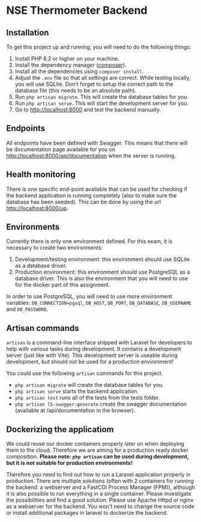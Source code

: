 # NSE Thermometer Backend

## Installation
To get this project up and running, you will need to do the following things:
1. Install PHP 8.2 or higher on your machine.
2. Install the dependency manager ([composer](https://getcomposer.org/)).
3. Install all the dependencies using `composer install`.
4. Adjust the `.env` file so that all settings are correct. While testing locally, you will use SQLite. Don't forget to setup the correct path to the database file (this needs to be an absolute path).
5. Run `php artisan migrate`. This will create the database tables for you.
6. Run `php artisan serve`. This will start the development server for you.
7. Go to [http://localhost:8000](http://localhost:8000) and test the backend manually.

## Endpoints
All endpoints have been defined with Swagger. This means that there will be documentation page available for you on [http://localhost:8000/api/documentation](http://localhost:8000/api/documentation) when the server is running.

## Health monitoring
There is one specific end-point available that can be used for checking if the backend application is running completely (also to make sure the database has been seeded). This can be done by using the url [http://localhost:8000/up](http://localhost:8000/up).

## Environments
Currently there is only one environment defined. For this exam, it is necessary to create two environments:
1. Development/testing environment: this environment should use SQLite as a database driver.
2. Production environment: this environment should use PostgreSQL as a database driver. This is also the environment that you will need to use for the docker part of this assignment.

In order to use PostgreSQL, you will need to use more environment variables: `DB_CONNECTION=pgsql`, `DB_HOST`, `DB_PORT`, `DB_DATABASE`, `DB_USERNAME` and `DB_PASSWORD`.

## Artisan commands
`artisan` is a command-line interface shipped with Laravel for developers to help with various tasks during development. It contains a development server (just like with Vite). This development server is useable during development, but should not be used for a production environment!

You could use the following `artisan` commands for this project.

- `php artisan migrate` will create the database tables for you.
- `php artisan serve` starts the backend application.
- `php artisan test` runs all of the tests from the tests folder.
- `php artisan l5-swagger:generate` create the swagger documentation (available at /api/documentation in the browser).

## Dockerizing the applicatiom
We could reuse our docker containers properly later on when deploying them to the cloud. Therefore we are aiming for a production ready docker composition. **Please note: `php artisan` can be used during development, but it is not suitable for production environments!**

Therefore you need to find out how to run a Laravel application properly in production. There are multiple solutions (often with 2 containers for running the backend: a webserver and a FastCGI Process Manager (FPM)), although it is also possible to run everything in a single container. Please investigate the possibilities and find a good solution. Please use Apache Httpd or nginx as a webserver for the backend. You won't need to change the source code or install additional packages in laravel to dockerize the backend.